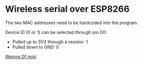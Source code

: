 # Wireless serial over ESP8266

The two MAC addresses need to be hardcoded into the program.

Device ID (0 or 1) can be selected through pin D0:
- Pulled up to 3V3 through a resistor: 1
- Pulled down to GND: 0

[Wemos D1 mini](https://docs.wemos.cc/en/latest/d1/d1_mini.html)
